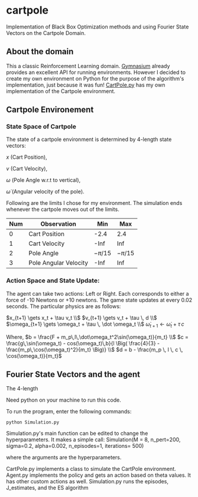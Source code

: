 # cartpole
Implementation of Black Box Optimization methods and using Fourier State Vectors on the Cartpole Domain. 

## About the domain
This a classic Reinforcement Learning domain. [Gymnasium](https://gymnasium.farama.org/ "Gymnasium's Homepage") already provides an excellent API for running environments. However I decided to create my own environment on Python for the purpose of the algorithm's implementation, just because it was fun! [CartPole.py](/CartPole.py) has my own implementation of the Cartpole environment. 


## Cartpole Environement

### State Space of Cartpole
The state of a cartpole environment is determined by 4-length state vectors: 

$x$ (Cart Position), 

$v$ (Cart Velocity), 

$\omega$ (Pole Angle w.r.t to vertical), 

$\dot \omega$ (Angular velocity of the pole). 

Following are the limits I chose for my environment. The simulation ends whenever the cartpole moves out of the limits. 

| Num | Observation              | Min    | Max    |
| --- | ------------------------ | ------ | ------ |
| 0   | Cart Position            | -2.4   | 2.4    |
| 1   | Cart Velocity            | -Inf   | Inf    |
| 2   | Pole Angle               | $-\pi/15$ | $-\pi/15$ |
| 3   | Pole Angular Velocity    | -Inf   | Inf    |

### Action Space and State Update: 
The agent can take two actions: Left or Right. Each corresponds to either a force of -10 Newtons or +10 newtons. 
The game state updates at every 0.02 seconds. The particular physics are as follows: 

$x_{t+1} \gets x_t + \tau v_t \\$
$v_{t+1} \gets v_t + \tau \, d \\$
$\omega_{t+1} \gets \omega_t + \tau \, \dot \omega_t \\$
$\dot \omega_{t+1} \gets \dot \omega_t + \tau \, c$

Where, 
$b = \frac{F + m_p\,l\,\dot\omega_t^2\sin(\omega_t)}{m_t} \\$
$c = \frac{g\,\sin(\omega_t) - cos(\omega_t)\,b}{l \Big( \frac{4}{3} - \frac{m_p\,\cos(\omega_t)^2}{m_t} \Big)} \\$
$d = b - \frac{m_p \, l \, c \, \cos(\omega_t)}{m_t}$





## Fourier State Vectors and the agent
The 4-length 






Need python on your machine to run this code.

To run the program, enter the following commands: 

``python Simulation.py``

Simulation.py's main function can be edited to change the hyperparameters. It makes a simple call: 
Simulation(M = 8, n_pert=200, sigma=0.2, alpha=0.002, n_episodes=1, iterations= 500)

where the arguments are the hyperparameters. 


CartPole.py implements a class to simulate the CartPole environment. 
Agent.py implements the policy and gets an action based on theta values. It has other custom actions as well. 
Simulation.py runs the episodes, J_estimates, and the ES algorithm

